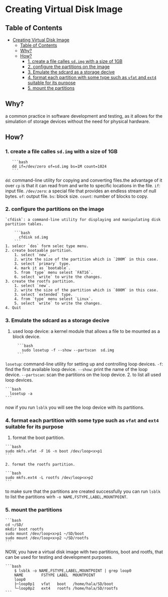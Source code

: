 # Creating Virtual Disk Image

## Table of Contents

- [Creating Virtual Disk Image](#creating-virtual-disk-image)
  - [Table of Contents](#table-of-contents)
  - [Why?](#why)
  - [How?](#how)
    - [1. create a file calles `sd.img` with a size of 1GB](#1-create-a-file-calles-sdimg-with-a-size-of-1gb)
    - [2. configure the partitions on the image](#2-configure-the-partitions-on-the-image)
    - [3. Emulate the sdcard as a storage decive](#3-emulate-the-sdcard-as-a-storage-decive)
    - [4. format each partition with some type such as `vfat` and `ext4` suitable for its purpose](#4-format-each-partition-with-some-type-such-as-vfat-and-ext4-suitable-for-its-purpose)
    - [5. mount the partitions](#5-mount-the-partitions)

## Why?

a common practice in software development and testing, as it allows for the simulation of storage devices without the need for physical hardware.

## How?

### 1. create a file calles `sd.img` with a size of 1GB

       ```bash
       dd if=/dev/zero of=sd.img bs=1M count=1024
       ```

  `dd`: command-line utility for copying and converting files.the advantage of it over `cp` is that it can read from and write to specific locations in the file.
  `if`: input file.
  `/dev/zero`: a special file that provides an endless stream of null bytes.
  `of`: output file.
  `bs`: block size.
  `count`: number of blocks to copy.

### 2. configure the partitions on the image

    `cfdisk`: a command-line utility for displaying and manipulating disk partition tables.

        ```bash
          cfdisk sd.img
        ```
    1. selecr `dos` form selec type menu.
    2. create bootaable partition.
        1. select `new`.
        2. write the size of the partition which is `200M` in this case.
        3. select `primary` type.
        4. mark it as `bootable`.
        5. from `type` menu selest `FAT16`.
        6. select `write` to write the changes.
    3. create the rootfs partition.
        1. select `new`.
        2. write the size of the partition which is `800M` in this case.
        3. select `extended` type.
        4. from `type` menu selest `Linux`.
        5. select `write` to write the changes.
    4. Quit  

### 3. Emulate the sdcard as a storage decive

   1. used loop device: a kernel module that allows a file to be mounted as a block device.

            ```bash
              sudo losetup -f --show --partscan  sd.img
            ```

  `losetup`: command-line utility for setting up and controlling loop devices.
  `-f`: find the first available loop device.
  `--show`: print the name of the loop device.
  `--partscan`: scan the partitions on the loop device.
  2. to list all used loop devices.

    ```bash
      losetup -a
    ```

  now if you run `lsblk` you will see the loop device with its partitions.

### 4. format each partition with some type such as `vfat` and `ext4` suitable for its purpose

   1. format the boot partition.
  
    ```bash
    sudo mkfs.vfat -F 16 -n boot /dev/loop<x>p1
    ```

    2. format the rootfs partition.

    ```bash
    sudo mkfs.ext4 -L rootfs /dev/loop<x>p2
    ```

  to make sure that the partitions are created successfully you can run `lsblk` to list the partitions wirh `-o NAME,FSTYPE,LABEL,MOUNTPOINT`.

### 5. mount the partitions

    ```bash
    cd ~/SD/
    mkdir boot rootfs
    sudo mount /dev/loop<x>p1 ~/SD/boot
    sudo mount /dev/loop<x>p2 ~/SD/rootfs
    ```

NOW, you have a virtual disk image with two partitions, boot and rootfs, that can be used for testing and development purposes.

    ```bash
        $ lsblk -o NAME,FSTYPE,LABEL,MOUNTPOINT | grep loop0
        NAME        FSTYPE LABEL  MOUNTPOINT
        loop0                     
        ├─loop0p1   vfat   boot   /home/hala/SD/boot
        └─loop0p2   ext4   rootfs /home/hala/SD/rootfs
    ```
